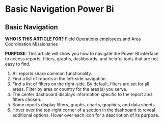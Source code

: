 # Basic Navigation Power Bi

## Basic Navigation

**WHO IS THIS ARTICLE FOR?**
Field Operations employees and Area Coordination Missionaries

**PURPOSE:**
This article will show you how to navigate the Power BI interface to access reports, filters, graphs, dashboards, and helpful tools that are not easy to find.

1. All reports share common functionality.
2. Find a list of reports in the left-side navigation.
3. Find a list of filters on the right-side. By default, filters are set for all areas. Filter by area or country for the area(s) you serve.
4. The center dashboard displays information specific to the report and filters chosen.
5. Some reports display filters, graphs, charts, graphics, and data sheets.
6. Hover over the top-right corner of a section in the dashboard to reveal additional options. Hover over each icon for a description of its purpose.

